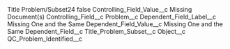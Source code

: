 <?xml version="1.0" encoding="UTF-8"?>
<CustomMetadata xmlns="http://soap.sforce.com/2006/04/metadata" xmlns:xsi="http://www.w3.org/2001/XMLSchema-instance" xmlns:xsd="http://www.w3.org/2001/XMLSchema">
    <label>Title Problem/Subset24</label>
    <protected>false</protected>
    <values>
        <field>Controlling_Field_Value__c</field>
        <value xsi:type="xsd:string">Missing Document(s)</value>
    </values>
    <values>
        <field>Controlling_Field__c</field>
        <value xsi:type="xsd:string">Problem__c</value>
    </values>
    <values>
        <field>Dependent_Field_Label__c</field>
        <value xsi:type="xsd:string">Missing One and the Same</value>
    </values>
    <values>
        <field>Dependent_Field_Value__c</field>
        <value xsi:type="xsd:string">Missing One and the Same</value>
    </values>
    <values>
        <field>Dependent_Field__c</field>
        <value xsi:type="xsd:string">Title_Problem_Subset__c</value>
    </values>
    <values>
        <field>Object__c</field>
        <value xsi:type="xsd:string">QC_Problem_Identified__c</value>
    </values>
</CustomMetadata>
